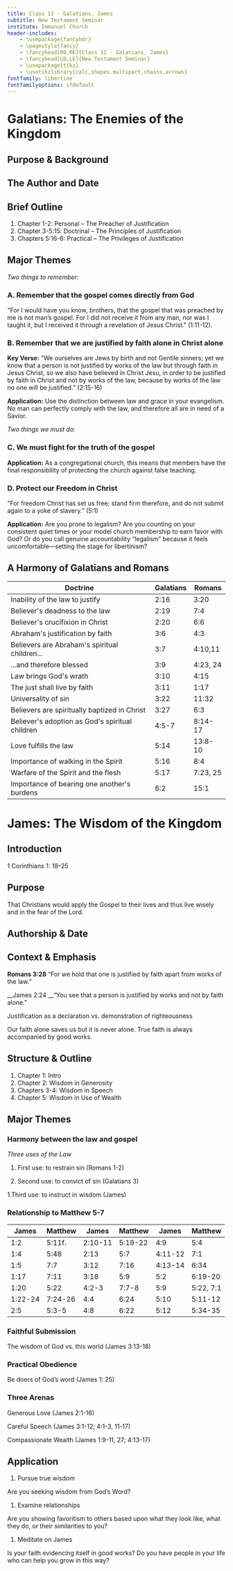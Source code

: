 ```yaml
---
title: Class 12 - Galatians, James
subtitle: New Testament Seminar
institute: Immanuel Church
header-includes:
    - \usepackage{fancyhdr}
    - \pagestyle{fancy}
    - \fancyhead[RO,RE]{Class 12 - Galatians, James}
    - \fancyhead[LO,LE]{New Testament Seminar}
    - \usepackage{tikz}
    - \usetikzlibrary{calc,shapes.multipart,chains,arrows}
fontfamily: libertine
fontfamilyoptions: sfdefault
---
```


# Galatians: The Enemies of the Kingdom

## Purpose & Background

## The Author and Date

## Brief Outline

1. Chapter 1-2: Personal – The Preacher of Justification
1. Chapter 3-5:15: Doctrinal – The Principles of Justification
1. Chapters 5:16-6: Practical – The Privileges of Justification

## Major Themes

_Two things to remember:_

### A. Remember that the gospel comes directly from God

"For I would have you know, brothers, that the gospel that was preached by me is not man’s gospel. For I did not receive it from any man, nor was I taught it, but I received it through a revelation of Jesus Christ." (1:11-12).

### B. Remember that we are justified by faith alone in Christ alone

__Key Verse:__  “We ourselves are Jews by birth and not Gentile sinners; yet we know that a person is not justified by works of the law but through faith in Jesus Christ, so we also have believed in Christ Jesu, in order to be justified by faith in Christ and not by works of the law, because by works of the law no one will be justified.” (2:15-16)

__Application:__ Use the distinction between law and grace in your evangelism.  No man can perfectly comply with the law, and therefore all are in need of a Savior.

_Two things we must do:_

### C. We must fight for the truth of the gospel

__Application:__ As a congregational church, this means that members have the final responsibility of protecting the church against false teaching.

### D. Protect our Freedom in Christ

“For freedom Christ has set us free; stand firm therefore, and do not submit again to a yoke of slavery.” (5:1)

__Application:__ Are you prone to legalism? Are you counting on your consistent quiet times or your model church membership to earn favor with God?  Or do you call genuine accountability “legalism” because it feels uncomfortable—setting the stage for libertinism?

## A Harmony of Galatians and Romans

| Doctrine | Galatians | Romans |
|----|--|--|
| Inability of the law to justify | 2:16 | 3:20 |
| Believer's deadness to the law | 2:19 | 7:4 |
| Believer's crucifixion in Christ | 2:20 | 6:6 |
| Abraham's justification by faith | 3:6 | 4:3 |
| Believers are Abraham's spiritual children... | 3:7 | 4:10,11 |
| ...and therefore blessed | 3:9 | 4:23, 24 |
| Law brings God's wrath | 3:10 | 4:15 |
| The just shall live by faith | 3:11 | 1:17 |
| Universality of sin | 3:22 | 11:32 |
| Believers are spiritually baptized in Christ | 3:27 | 6:3 |
| Believer's adoption as God's spiritual children | 4:5-7 | 8:14-17 |
| Love fulfills the law | 5:14 | 13:8-10 |
| Importance of walking in the Spirit | 5:16 | 8:4 |
| Warfare of the Spirit and the flesh |5:17 | 7:23, 25 |
| Importance of bearing one another's burdens |6:2 | 15:1 |

# James: The Wisdom of the Kingdom

## Introduction

1 Corinthians 1: 18–25

## Purpose

That Christians would apply the Gospel to their lives and thus live wisely and in the fear of the Lord.

## Authorship & Date

## Context & Emphasis

__Romans 3:28__ “For we hold that one is justified by faith apart from works of the law.”

__James 2:24 __“You see that a person is justified by works and not by faith alone.”

Justification as a declaration vs. demonstration of righteousness

Our faith alone saves us but it is never alone. True faith is always accompanied by good works.

## Structure & Outline

1. Chapter 1: Intro
1. Chapter 2: Wisdom in Generosity
1. Chapters 3-4: Wisdom in Speech
1. Chapter 5: Wisdom in Use of Wealth

## Major Themes

### Harmony between the law and gospel

_Three uses of the Law_

1. First use: to restrain sin (Romans 1-2)

1. Second use: to convict of sin (Galatians 3)

1.Third use: to instruct in wisdom (James)

### Relationship to Matthew 5-7

| James | Matthew | James | Matthew | James | Matthew |
|--|--|--|--|--|--|
| 1:2 | 5:11f. | 2:10-11 | 5:19-22 | 4:9 | 5:4 |
| 1:4 | 5:48 | 2:13 | 5:7 | 4:11-12 | 7:1 |
| 1:5 | 7:7 | 3:12 | 7:16 | 4:13-14 | 6:34 |
| 1:17 | 7:11 | 3:18 | 5:9 | 5:2 | 6:19-20 |
| 1:20 | 5:22 | 4:2-3 | 7:7-8 | 5:9 | 5:22, 7:1 |
| 1:22-24 | 7:24-26 | 4:4 | 6:24 | 5:10 | 5:11-12 |
| 2:5 | 5:3-5 | 4:8 | 6:22 | 5:12 | 5:34-35 |

### Faithful Submission

The wisdom of God vs. this world (James 3:13-18)

### Practical Obedience

Be doers of God’s word (James 1: 25)

### Three Arenas

Generous Love (James 2:1-16)

Careful Speech (James 3:1-12; 4:1-3, 11-17)

Compassionate Wealth (James 1:9-11, 27; 4:13-17)

## Application

1. Pursue true wisdom

Are you seeking wisdom from God’s Word?

1. Examine relationships

Are you showing favoritism to others based upon what they look like, what they do, or their similarities to you?

1. Meditate on James

Is your faith evidencing itself in good works? Do you have people in your life who can help you grow in this way?
